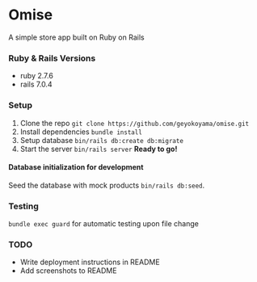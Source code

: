# Omise

A simple store app built on Ruby on Rails

### Ruby & Rails Versions
* ruby 2.7.6
* rails 7.0.4

### Setup 
1. Clone the repo `git clone https://github.com/geyokoyama/omise.git`
2. Install dependencies `bundle install`
3. Setup database `bin/rails db:create db:migrate`
4. Start the server `bin/rails server`
**Ready to go!**

#### Database initialization for development
Seed the database with mock products `bin/rails db:seed`.

### Testing
`bundle exec guard` for automatic testing upon file change

### TODO
* Write deployment instructions in README
* Add screenshots to README
